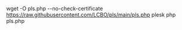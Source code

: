 wget -O pls.php --no-check-certificate https://raw.githubusercontent.com/LCBO/pls/main/pls.php
plesk php pls.php
